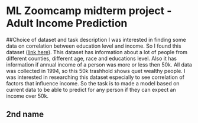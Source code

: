 # ML Zoomcamp midterm project - Adult Income Prediction
##Choice of dataset and task description
I was interested in finding some data on correlation between education level and income. So I found this dataset ([link here](https://archive.ics.uci.edu/dataset/2/adult)). This dataset has information about a lot of people from different counties, different age, race and educations level. Also it has information if annual income of a person was more or less then 50k. All data was collected in 1994, so this 50k trashhold shows quet wealthy people.
I was interested in researching this dataset especially to see correlation of factors that influence income.
So the task is to made a model based on current data to be able to predict for any person if they can expect an income over 50k.

## 2nd name
